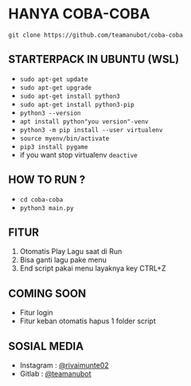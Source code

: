 # HANYA COBA-COBA
```
git clone https://github.com/teamanubot/coba-coba
```

STARTERPACK IN UBUNTU (WSL)
------
- `sudo apt-get update`
- `sudo apt-get upgrade`
- `sudo apt-get install python3`
- `sudo apt-get install python3-pip`
- `python3 --version`
- `apt install python"you version"-venv`
- `python3 -m pip install --user virtualenv`
- `source myenv/bin/activate` 
- `pip3 install pygame`
- if you want stop virtualenv `deactive`<br>

HOW TO RUN ?
------
- `cd coba-coba`
- `python3 main.py`<br>

FITUR
------
1. Otomatis Play Lagu saat di Run
2. Bisa ganti lagu pake menu
3. End script pakai menu layaknya key CTRL+Z<br>

COMING SOON
------
- Fitur login
- Fitur keban otomatis hapus 1 folder script<br>

SOSIAL MEDIA
------
- Instagram : [@rivaimunte02](https://instagram.com/rivaimunte02)
- Gitlab : [@teamanubot](https://gitlab.com/teamanubot)